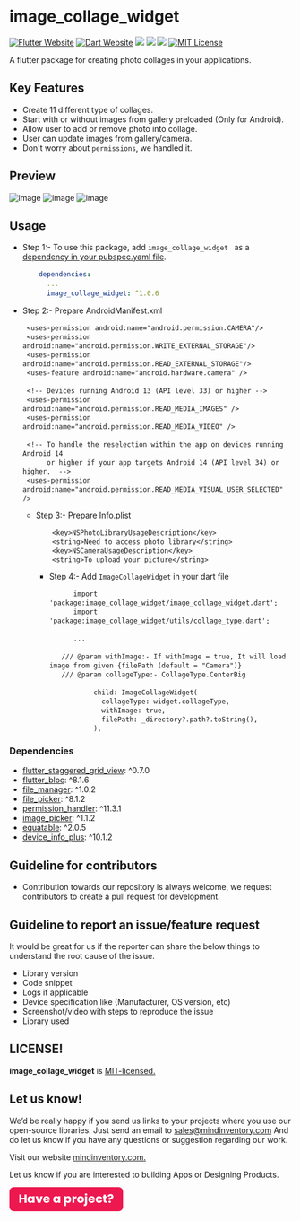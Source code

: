 # image_collage_widget

<a href="https://flutter.dev/"><img src="https://img.shields.io/badge/flutter-website-deepskyblue.svg" alt="Flutter Website"></a>
<a href="https://dart.dev"><img src="https://img.shields.io/badge/dart-website-deepskyblue.svg" alt="Dart Website"></a>
<a href=""><img src="https://app.codacy.com/project/badge/Grade/dc683c9cc61b499fa7cdbf54e4d9ff35"/></a>
<a href="https://github.com/Mindinventory/image-collage-widget/blob/master/LICENSE" style="pointer-events: stroke;" target="_blank">
<img src="https://img.shields.io/github/license/Mindinventory/image-collage-widget"></a>
<a href="https://pub.dev/packages/image_collage_widget"><img src="https://img.shields.io/pub/v/image_collage_widget?color=as&label=image-collage-widget&logo=as1&logoColor=blue&style=social"></a>
<a href="https://github.com/Mindinventory/image-collage-widget"><img src="https://img.shields.io/github/stars/Mindinventory/image-collage-widget?style=social" alt="MIT License"></a>

A flutter package for creating photo collages in your applications.

## Key Features

* Create 11 different type of collages.
* Start with or without images from gallery preloaded (Only for Android).
* Allow user to add or remove photo into collage.
* User can update images from gallery/camera.
* Don't worry about `permissions`, we handled it.

## Preview
![image](https://github.com/Mindinventory/image-collage-widget/blob/master/media/center_big_fr.png?raw=true "Title")  ![image](https://github.com/Mindinventory/image-collage-widget/blob/master/media/left_big_rf.png?raw=true "Title")   ![image](https://github.com/Mindinventory/image-collage-widget/blob/master/media/v_split_rf.png?raw=true "Title")

## Usage

* Step 1:- To use this package, add `image_collage_widget ` as a [dependency in your pubspec.yaml file](https://flutter.io/platform-plugins/).

    ```yaml
        dependencies:
          ...
          image_collage_widget: ^1.0.6
    ```


* Step 2:- Prepare AndroidManifest.xml

   ```
    <uses-permission android:name="android.permission.CAMERA"/>
    <uses-permission android:name="android.permission.WRITE_EXTERNAL_STORAGE"/>
    <uses-permission android:name="android.permission.READ_EXTERNAL_STORAGE"/>
    <uses-feature android:name="android.hardware.camera" />

    <!-- Devices running Android 13 (API level 33) or higher -->
    <uses-permission android:name="android.permission.READ_MEDIA_IMAGES" />
    <uses-permission android:name="android.permission.READ_MEDIA_VIDEO" />

    <!-- To handle the reselection within the app on devices running Android 14
         or higher if your app targets Android 14 (API level 34) or higher.  -->
    <uses-permission android:name="android.permission.READ_MEDIA_VISUAL_USER_SELECTED" />
  
   ```

  * Step 3:- Prepare Info.plist

     ```
         <key>NSPhotoLibraryUsageDescription</key>
         <string>Need to access photo library</string>
         <key>NSCameraUsageDescription</key>
         <string>To upload your picture</string>
     ```

    * Step 4:- Add `ImageCollageWidget` in your dart file

      ```
            import 'package:image_collage_widget/image_collage_widget.dart';
            import 'package:image_collage_widget/utils/collage_type.dart';
        
            ...
        
         /// @param withImage:- If withImage = true, It will load image from given {filePath (default = "Camera")}
         /// @param collageType:- CollageType.CenterBig

                 child: ImageCollageWidget(
                   collageType: widget.collageType,
                   withImage: true,
                   filePath: _directory?.path?.toString(),
                 ),

      ```

### Dependencies

* [flutter_staggered_grid_view](https://pub.dev/packages/flutter_staggered_grid_view): ^0.7.0
* [flutter_bloc](https://pub.dev/packages/flutter_bloc): ^8.1.6
* [file_manager](https://pub.dev/packages/file_manager): ^1.0.2
* [file_picker](https://pub.dev/packages/file_picker): ^8.1.2
* [permission_handler](https://pub.dev/packages/permission_handler): ^11.3.1
* [image_picker](https://pub.dev/packages/image_picker): ^1.1.2
* [equatable](https://pub.dev/packages/equatable): ^2.0.5
* [device_info_plus](https://pub.dev/packages/device_info_plus): ^10.1.2

## Guideline for contributors

* Contribution towards our repository is always welcome, we request contributors to create a pull
  request for development.

## Guideline to report an issue/feature request

It would be great for us if the reporter can share the below things to understand the root cause of
the issue.

* Library version
* Code snippet
* Logs if applicable
* Device specification like (Manufacturer, OS version, etc)
* Screenshot/video with steps to reproduce the issue
* Library used

## LICENSE!

**image_collage_widget** is [MIT-licensed.](https://github.com/Mindinventory/image-collage-widget/blob/master/LICENSE)

## Let us know!

We’d be really happy if you send us links to your projects where you use our open-source libraries.
Just send an email to [sales@mindinventory.com](mailto:sales@mindinventory.com) And do let us know
if you have any questions or suggestion regarding our work.

Visit our website [mindinventory.com.](https://www.mindinventory.com)

Let us know if you are interested to building Apps or Designing Products.
<p><a href="https://www.mindinventory.com/contact-us.php?utm_source=gthb&utm_medium=repo&utm_campaign=image-collage-widget" target="__blank">
<img src="https://github.com/Mindinventory/image-collage-widget/blob/master/assets/have_a_project_button.png?raw=true" width="203" height="43"  alt="flutter app development">
</a></p>
